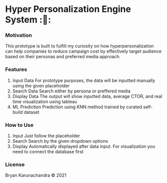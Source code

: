 # Hyper Personalization Engine System ::rocket::

### Motivation
This prototype is built to fulfill my curiosity on how hyperpersonalization can help companies to reduce campaign cost by effectively target audience based on their personas and preferred media approach.

### Features
1. Input Data
For prototype purposes, the data will be inputted manually using the given placeholder
2. Search Data
Search either by persona or preffered media
3. Display Data
The output will show inputted data, average CTOR, and real time visualization using tableau
4. ML Prediction
Prediction using KNN method trained by curated self-build dataset

### How to Use
1. Input
Just follow the placeholder
2. Search
Search by the given dropdown options
3. Display
Automatically displayed after data input. For visualization you need to connect the database first

### License
Bryan Karunachandra © 2021
